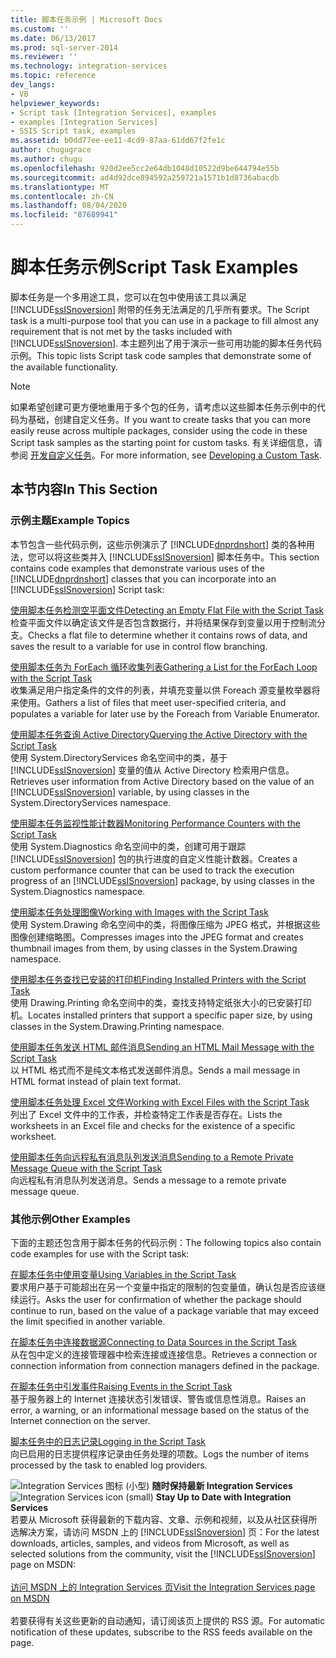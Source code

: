 ```yaml
---
title: 脚本任务示例 | Microsoft Docs
ms.custom: ''
ms.date: 06/13/2017
ms.prod: sql-server-2014
ms.reviewer: ''
ms.technology: integration-services
ms.topic: reference
dev_langs:
- VB
helpviewer_keywords:
- Script task [Integration Services], examples
- examples [Integration Services]
- SSIS Script task, examples
ms.assetid: b0dd77ee-ee11-4cd9-87aa-61dd67f2fe1c
author: chugugrace
ms.author: chugu
ms.openlocfilehash: 920d2ee5cc2e64db1048d10522d9be644794e55b
ms.sourcegitcommit: ad4d92dce894592a259721a1571b1d8736abacdb
ms.translationtype: MT
ms.contentlocale: zh-CN
ms.lasthandoff: 08/04/2020
ms.locfileid: "87689941"
---
```

# <a name="script-task-examples"></a><span data-ttu-id="7d346-102">脚本任务示例</span><span class="sxs-lookup"><span data-stu-id="7d346-102">Script Task Examples</span></span>
  <span data-ttu-id="7d346-103">脚本任务是一个多用途工具，您可以在包中使用该工具以满足 [!INCLUDE[ssISnoversion](../../includes/ssisnoversion-md.md)] 附带的任务无法满足的几乎所有要求。</span><span class="sxs-lookup"><span data-stu-id="7d346-103">The Script task is a multi-purpose tool that you can use in a package to fill almost any requirement that is not met by the tasks included with [!INCLUDE[ssISnoversion](../../includes/ssisnoversion-md.md)].</span></span> <span data-ttu-id="7d346-104">本主题列出了用于演示一些可用功能的脚本任务代码示例。</span><span class="sxs-lookup"><span data-stu-id="7d346-104">This topic lists Script task code samples that demonstrate some of the available functionality.</span></span>  
  
> [!NOTE]  
>  <span data-ttu-id="7d346-105">如果希望创建可更方便地重用于多个包的任务，请考虑以这些脚本任务示例中的代码为基础，创建自定义任务。</span><span class="sxs-lookup"><span data-stu-id="7d346-105">If you want to create tasks that you can more easily reuse across multiple packages, consider using the code in these Script task samples as the starting point for custom tasks.</span></span> <span data-ttu-id="7d346-106">有关详细信息，请参阅 [开发自定义任务](../extending-packages-custom-objects/task/developing-a-custom-task.md)。</span><span class="sxs-lookup"><span data-stu-id="7d346-106">For more information, see [Developing a Custom Task](../extending-packages-custom-objects/task/developing-a-custom-task.md).</span></span>  
  
## <a name="in-this-section"></a><span data-ttu-id="7d346-107">本节内容</span><span class="sxs-lookup"><span data-stu-id="7d346-107">In This Section</span></span>  
  
### <a name="example-topics"></a><span data-ttu-id="7d346-108">示例主题</span><span class="sxs-lookup"><span data-stu-id="7d346-108">Example Topics</span></span>  
 <span data-ttu-id="7d346-109">本节包含一些代码示例，这些示例演示了 [!INCLUDE[dnprdnshort](../../includes/dnprdnshort-md.md)] 类的各种用法，您可以将这些类并入 [!INCLUDE[ssISnoversion](../../includes/ssisnoversion-md.md)] 脚本任务中。</span><span class="sxs-lookup"><span data-stu-id="7d346-109">This section contains code examples that demonstrate various uses of the [!INCLUDE[dnprdnshort](../../includes/dnprdnshort-md.md)] classes that you can incorporate into an [!INCLUDE[ssISnoversion](../../includes/ssisnoversion-md.md)] Script task:</span></span>  
  
 [<span data-ttu-id="7d346-110">使用脚本任务检测空平面文件</span><span class="sxs-lookup"><span data-stu-id="7d346-110">Detecting an Empty Flat File with the Script Task</span></span>](../extending-packages-scripting-task-examples/detecting-an-empty-flat-file-with-the-script-task.md)  
 <span data-ttu-id="7d346-111">检查平面文件以确定该文件是否包含数据行，并将结果保存到变量以用于控制流分支。</span><span class="sxs-lookup"><span data-stu-id="7d346-111">Checks a flat file to determine whether it contains rows of data, and saves the result to a variable for use in control flow branching.</span></span>  
  
 [<span data-ttu-id="7d346-112">使用脚本任务为 ForEach 循环收集列表</span><span class="sxs-lookup"><span data-stu-id="7d346-112">Gathering a List for the ForEach Loop with the Script Task</span></span>](../extending-packages-scripting-task-examples/gathering-a-list-for-the-foreach-loop-with-the-script-task.md)  
 <span data-ttu-id="7d346-113">收集满足用户指定条件的文件的列表，并填充变量以供 Foreach 源变量枚举器将来使用。</span><span class="sxs-lookup"><span data-stu-id="7d346-113">Gathers a list of files that meet user-specified criteria, and populates a variable for later use by the Foreach from Variable Enumerator.</span></span>  
  
 [<span data-ttu-id="7d346-114">使用脚本任务查询 Active Directory</span><span class="sxs-lookup"><span data-stu-id="7d346-114">Querying the Active Directory with the Script Task</span></span>](../extending-packages-scripting-task-examples/querying-the-active-directory-with-the-script-task.md)  
 <span data-ttu-id="7d346-115">使用 System.DirectoryServices 命名空间中的类，基于 [!INCLUDE[ssISnoversion](../../includes/ssisnoversion-md.md)] 变量的值从 Active Directory 检索用户信息。</span><span class="sxs-lookup"><span data-stu-id="7d346-115">Retrieves user information from Active Directory based on the value of an [!INCLUDE[ssISnoversion](../../includes/ssisnoversion-md.md)] variable, by using classes in the System.DirectoryServices namespace.</span></span>  
  
 [<span data-ttu-id="7d346-116">使用脚本任务监视性能计数器</span><span class="sxs-lookup"><span data-stu-id="7d346-116">Monitoring Performance Counters with the Script Task</span></span>](../extending-packages-scripting-task-examples/monitoring-performance-counters-with-the-script-task.md)  
 <span data-ttu-id="7d346-117">使用 System.Diagnostics 命名空间中的类，创建可用于跟踪 [!INCLUDE[ssISnoversion](../../includes/ssisnoversion-md.md)] 包的执行进度的自定义性能计数器。</span><span class="sxs-lookup"><span data-stu-id="7d346-117">Creates a custom performance counter that can be used to track the execution progress of an [!INCLUDE[ssISnoversion](../../includes/ssisnoversion-md.md)] package, by using classes in the System.Diagnostics namespace.</span></span>  
  
 [<span data-ttu-id="7d346-118">使用脚本任务处理图像</span><span class="sxs-lookup"><span data-stu-id="7d346-118">Working with Images with the Script Task</span></span>](../extending-packages-scripting-task-examples/working-with-images-with-the-script-task.md)  
 <span data-ttu-id="7d346-119">使用 System.Drawing 命名空间中的类，将图像压缩为 JPEG 格式，并根据这些图像创建缩略图。</span><span class="sxs-lookup"><span data-stu-id="7d346-119">Compresses images into the JPEG format and creates thumbnail images from them, by using classes in the System.Drawing namespace.</span></span>  
  
 [<span data-ttu-id="7d346-120">使用脚本任务查找已安装的打印机</span><span class="sxs-lookup"><span data-stu-id="7d346-120">Finding Installed Printers with the Script Task</span></span>](../extending-packages-scripting-task-examples/finding-installed-printers-with-the-script-task.md)  
 <span data-ttu-id="7d346-121">使用 Drawing.Printing 命名空间中的类，查找支持特定纸张大小的已安装打印机。</span><span class="sxs-lookup"><span data-stu-id="7d346-121">Locates installed printers that support a specific paper size, by using classes in the System.Drawing.Printing namespace.</span></span>  
  
 [<span data-ttu-id="7d346-122">使用脚本任务发送 HTML 邮件消息</span><span class="sxs-lookup"><span data-stu-id="7d346-122">Sending an HTML Mail Message with the Script Task</span></span>](../extending-packages-scripting-task-examples/sending-an-html-mail-message-with-the-script-task.md)  
 <span data-ttu-id="7d346-123">以 HTML 格式而不是纯文本格式发送邮件消息。</span><span class="sxs-lookup"><span data-stu-id="7d346-123">Sends a mail message in HTML format instead of plain text format.</span></span>  
  
 [<span data-ttu-id="7d346-124">使用脚本任务处理 Excel 文件</span><span class="sxs-lookup"><span data-stu-id="7d346-124">Working with Excel Files with the Script Task</span></span>](../extending-packages-scripting-task-examples/working-with-excel-files-with-the-script-task.md)  
 <span data-ttu-id="7d346-125">列出了 Excel 文件中的工作表，并检查特定工作表是否存在。</span><span class="sxs-lookup"><span data-stu-id="7d346-125">Lists the worksheets in an Excel file and checks for the existence of a specific worksheet.</span></span>  
  
 [<span data-ttu-id="7d346-126">使用脚本任务向远程私有消息队列发送消息</span><span class="sxs-lookup"><span data-stu-id="7d346-126">Sending to a Remote Private Message Queue with the Script Task</span></span>](../extending-packages-scripting-task-examples/sending-to-a-remote-private-message-queue-with-the-script-task.md)  
 <span data-ttu-id="7d346-127">向远程私有消息队列发送消息。</span><span class="sxs-lookup"><span data-stu-id="7d346-127">Sends a message to a remote private message queue.</span></span>  
  
### <a name="other-examples"></a><span data-ttu-id="7d346-128">其他示例</span><span class="sxs-lookup"><span data-stu-id="7d346-128">Other Examples</span></span>  
 <span data-ttu-id="7d346-129">下面的主题还包含用于脚本任务的代码示例：</span><span class="sxs-lookup"><span data-stu-id="7d346-129">The following topics also contain code examples for use with the Script task:</span></span>  
  
 [<span data-ttu-id="7d346-130">在脚本任务中使用变量</span><span class="sxs-lookup"><span data-stu-id="7d346-130">Using Variables in the Script Task</span></span>](../extending-packages-scripting/task/using-variables-in-the-script-task.md)  
 <span data-ttu-id="7d346-131">要求用户基于可能超出在另一个变量中指定的限制的包变量值，确认包是否应该继续运行。</span><span class="sxs-lookup"><span data-stu-id="7d346-131">Asks the user for confirmation of whether the package should continue to run, based on the value of a package variable that may exceed the limit specified in another variable.</span></span>  
  
 [<span data-ttu-id="7d346-132">在脚本任务中连接数据源</span><span class="sxs-lookup"><span data-stu-id="7d346-132">Connecting to Data Sources in the Script Task</span></span>](../extending-packages-scripting/task/connecting-to-data-sources-in-the-script-task.md)  
 <span data-ttu-id="7d346-133">从在包中定义的连接管理器中检索连接或连接信息。</span><span class="sxs-lookup"><span data-stu-id="7d346-133">Retrieves a connection or connection information from connection managers defined in the package.</span></span>  
  
 [<span data-ttu-id="7d346-134">在脚本任务中引发事件</span><span class="sxs-lookup"><span data-stu-id="7d346-134">Raising Events in the Script Task</span></span>](../extending-packages-scripting/task/raising-events-in-the-script-task.md)  
 <span data-ttu-id="7d346-135">基于服务器上的 Internet 连接状态引发错误、警告或信息性消息。</span><span class="sxs-lookup"><span data-stu-id="7d346-135">Raises an error, a warning, or an informational message based on the status of the Internet connection on the server.</span></span>  
  
 [<span data-ttu-id="7d346-136">脚本任务中的日志记录</span><span class="sxs-lookup"><span data-stu-id="7d346-136">Logging in the Script Task</span></span>](../extending-packages-scripting/task/logging-in-the-script-task.md)  
 <span data-ttu-id="7d346-137">向已启用的日志提供程序记录由任务处理的项数。</span><span class="sxs-lookup"><span data-stu-id="7d346-137">Logs the number of items processed by the task to enabled log providers.</span></span>  
  
<span data-ttu-id="7d346-138">![Integration Services 图标 (小型) ](../media/dts-16.gif "集成服务图标（小）")  **随时保持最新 Integration Services**</span><span class="sxs-lookup"><span data-stu-id="7d346-138">![Integration Services icon (small)](../media/dts-16.gif "Integration Services icon (small)")  **Stay Up to Date with Integration Services**</span></span><br /> <span data-ttu-id="7d346-139">若要从 Microsoft 获得最新的下载内容、文章、示例和视频，以及从社区获得所选解决方案，请访问 MSDN 上的 [!INCLUDE[ssISnoversion](../../includes/ssisnoversion-md.md)] 页：</span><span class="sxs-lookup"><span data-stu-id="7d346-139">For the latest downloads, articles, samples, and videos from Microsoft, as well as selected solutions from the community, visit the [!INCLUDE[ssISnoversion](../../includes/ssisnoversion-md.md)] page on MSDN:</span></span><br /><br /> [<span data-ttu-id="7d346-140">访问 MSDN 上的 Integration Services 页</span><span class="sxs-lookup"><span data-stu-id="7d346-140">Visit the Integration Services page on MSDN</span></span>](https://go.microsoft.com/fwlink/?LinkId=136655)<br /><br /> <span data-ttu-id="7d346-141">若要获得有关这些更新的自动通知，请订阅该页上提供的 RSS 源。</span><span class="sxs-lookup"><span data-stu-id="7d346-141">For automatic notification of these updates, subscribe to the RSS feeds available on the page.</span></span>  
  
  
